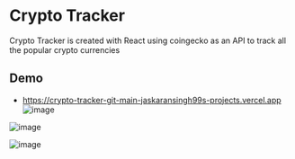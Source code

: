 # Crypto Tracker

Crypto Tracker is created with React using coingecko as an API to track all the popular crypto currencies 

## Demo 
- https://crypto-tracker-git-main-jaskaransingh99s-projects.vercel.app
  ![image](https://github.com/Jaskaran-Singh99/crypto-tracker/assets/86151494/27bd8faa-8a4f-47ba-8a7e-8e8262fa1ccb)

![image](https://github.com/Jaskaran-Singh99/crypto-tracker/assets/86151494/2b70e6e5-b936-477e-99b1-959810353d51)

![image](https://github.com/Jaskaran-Singh99/crypto-tracker/assets/86151494/fc7b11f7-f664-4ad1-81c3-c269dbd66945)





